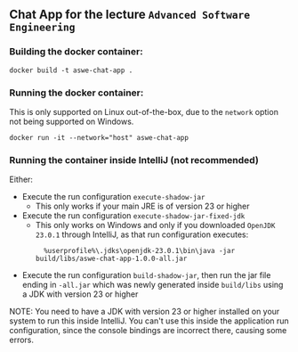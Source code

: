 ## Chat App for the lecture `Advanced Software Engineering`

### Building the docker container: 
```shell
docker build -t aswe-chat-app .
```

### Running the docker container:
This is only supported on Linux out-of-the-box, due to the `network` option not being supported on Windows.
```shell
docker run -it --network="host" aswe-chat-app
```

### Running the container inside IntelliJ (not recommended)
Either:
- Execute the run configuration `execute-shadow-jar`
  - This only works if your main JRE is of version 23 or higher
- Execute the run configuration `execute-shadow-jar-fixed-jdk`
  - This only works on Windows and only if you downloaded `OpenJDK 23.0.1` through IntelliJ, as that run configuration executes:
      ```shell
        %userprofile%\.jdks\openjdk-23.0.1\bin\java -jar build/libs/aswe-chat-app-1.0.0-all.jar
      ```
- Execute the run configuration `build-shadow-jar`, then run the jar file ending in `-all.jar` which was newly generated inside `build/libs` using a JDK with version 23 or higher

NOTE: You need to have a JDK with version 23 or higher installed on your system to run this inside IntelliJ.
You can't use this inside the application run configuration, since the console bindings are incorrect there, causing some errors.